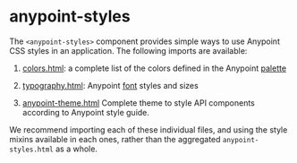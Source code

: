 # anypoint-styles

The `<anypoint-styles>` component provides simple ways to use Anypoint CSS styles
in an application. The following imports are available:

1.  [colors.html](colors.html):
a complete list of the colors defined in the Anypoint [palette](http://ux.mulesoft.com/#/colors)

2.  [typography.html](typography.html):
Anypoint [font](http://ux.mulesoft.com/#/typography) styles and sizes

3.  [anypoint-theme.html](anypoint-theme.html) Complete theme to style API
components according to Anypoint style guide.

We recommend importing each of these individual files, and using the style mixins
available in each ones, rather than the aggregated `anypoint-styles.html` as a whole.
